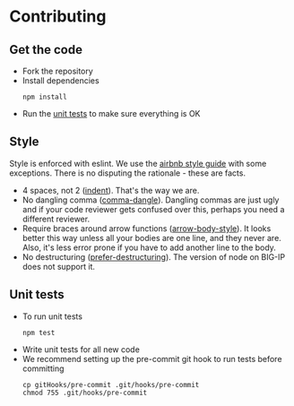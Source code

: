 # Contributing

## Get the code
+ Fork the repository
+ Install dependencies
    ```
    npm install
    ```
+ Run the [unit tests](#unit-tests) to make sure everything is OK

## Style
Style is enforced with eslint. We use the [airbnb style guide](https://github.com/airbnb/javascript) with some exceptions. There is no disputing the rationale - these are facts.
+ 4 spaces, not 2 ([indent](https://eslint.org/docs/rules/indent)). That's the way we are.
+ No dangling comma ([comma-dangle](https://eslint.org/docs/rules/comma-dangle)). Dangling commas are just ugly and if your code reviewer gets confused over this, perhaps you need a different reviewer.
+ Require braces around arrow functions ([arrow-body-style](https://eslint.org/docs/rules/arrow-body-style)). It looks better this way unless all your bodies are one line, and they never are. Also, it's less error prone if you have to add another line to the body.
+ No destructuring ([prefer-destructuring](https://eslint.org/docs/rules/prefer-destructuring)). The version of node on BIG-IP does not support it.

## Unit tests
+ To run unit tests
    ```
    npm test
    ```
+ Write unit tests for all new code
+ We recommend setting up the pre-commit git hook to run tests before committing
    ```
    cp gitHooks/pre-commit .git/hooks/pre-commit
    chmod 755 .git/hooks/pre-commit
    ```